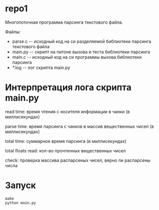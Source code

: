 # repo1
Многопоточная программа парсинга текстового файла.

Файлы:
* parse.c -- исходный код на си разделяемой библиотеки парсинга текстового файла
* main.py -- скрипт на питоне вызова и теста библиотеки парсинга
* main.c -- исходный код на си программы вызова библиотеки парсинга
* *.log -- лог скрипта main.py

# Интерпретация лога скрипта main.py

read time: время чтения с носителя информации в чанки (в миллисекундах)

parse time: время парсинга с чанков в массив вещественных чисел (в миллисекундах)

total time: суммарное время парсинга (в миллисекундах)

total floats read: кол-во прочтенных вещественных чисел

check: проверка массива распарсеных чисел, верно ли распарсены числа

# Запуск

```
make
python main.py
```